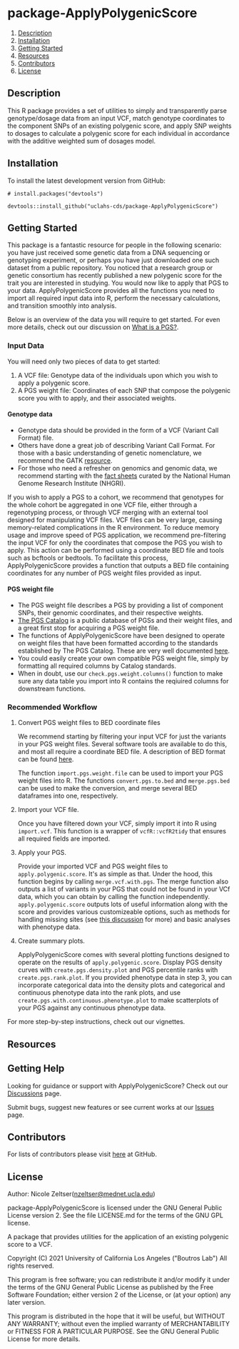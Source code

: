 # package-ApplyPolygenicScore

1. [Description](#description)
2. [Installation](#installation)
3. [Getting Started](#getting-started)
4. [Resources](#resources)
5. [Contributors](#contributors)
6. [License](#license)


## Description
This R package provides a set of utilities to simply and transparently parse genotype/dosage data from an input VCF, match genotype coordinates to the component SNPs of an existing polygenic score, and apply SNP weights to dosages to calculate a polygenic score for each individual in accordance with the additive weighted sum of dosages model.

## Installation
To install the latest development version from GitHub:

```
# install.packages("devtools")

devtools::install_github("uclahs-cds/package-ApplyPolygenicScore")
```

## Getting Started
This package is a fantastic resource for people in the following scenario: you have just received some genetic data from a DNA sequencing or genotyping experiment, or perhaps you have just downloaded one such dataset from a public repository. You noticed that a research group or genetic consortium has recently published a new polygenic score for the trait you are interested in studying. You would now like to apply that PGS to your data. ApplyPolygenicScore provides all the functions you need to import all required input data into R, perform the necessary calculations, and transition smoothly into analysis.

Below is an overview of the data you will require to get started. For even more details, check out our discussion on [What is a PGS?](https://github.com/uclahs-cds/package-ApplyPolygenicScore/discussions/2).

### Input Data
You will need only two pieces of data to get started: 
1. A VCF file: Genotype data of the individuals upon which you wish to apply a polygenic score.
2. A PGS weight file: Coordinates of each SNP that compose the polygenic score you with to apply, and their associated weights.

#### Genotype data
- Genotype data should be provided in the form of a VCF (Variant Call Format) file.
- Others have done a great job of describing Variant Call Format. For those with a basic understanding of genetic nomenclature, we recommend the GATK [resource](https://gatk.broadinstitute.org/hc/en-us/articles/360035531692-VCF-Variant-Call-Format).
- For those who need a refresher on genomics and genomic data, we recommend starting with the [fact sheets](https://www.genome.gov/about-genomics/fact-sheets) curated by the National Human Genome Research Institute (NHGRI).

If you wish to apply a PGS to a cohort, we recommend that genotypes for the whole cohort be aggregated in one VCF file, either through a regenotyping process, or through VCF merging with an external tool designed for manipulating VCF files. VCF files can be very large, causing memory-related complications in the R environment. To reduce memory usage and improve speed of PGS application, we recommend pre-filtering the input VCF for only the coordinates that compose the PGS you wish to apply. This action can be performed using a coordinate BED file and tools such as bcftools or bedtools. To facilitate this process, ApplyPolygenicScore provides a function that outputs a BED file containing coordinates for any number of PGS weight files provided as input.

#### PGS weight file
- The PGS weight file describes a PGS by providing a list of component SNPs, their genomic coordinates, and their respective weights.
- [The PGS Catalog](https://www.pgscatalog.org/) is a public database of PGSs and their weight files, and a great first stop for acquiring a PGS weight file.
- The functions of ApplyPolygenicScore have been designed to operate on weight files that have been formatted according to the standards established by The PGS Catalog. These are very well documented [here](https://www.pgscatalog.org/downloads/#:~:text=the%20different%20samples.-,PGS%20Scoring%20Files,-Formatted%20Files).
- You could easily create your own compatible PGS weight file, simply by formatting all required columns by Catalog standards.
- When in doubt, use our `check.pgs.weight.columns()` function to make sure any data table you import into R contains the reqiuired columns for downstream functions.

### Recommended Workflow


1. Convert PGS weight files to BED coordinate files

    We recommend starting by filtering your input VCF for just the variants in your PGS weight files. Several software tools are available to do this, and most all require a coordinate BED file. A description of BED format can be found [here](https://bedtools.readthedocs.io/en/latest/content/general-usage.html).

    The function `import.pgs.weight.file` can be used to import your PGS weight files into R.
    The functions `convert.pgs.to.bed` and `merge.pgs.bed` can be used to make the conversion, and merge several BED dataframes into one, respectively.

2. Import your VCF file.

    Once you have filtered down your VCF, simply import it into R using `import.vcf`. This function is a wrapper of `vcfR::vcfR2tidy` that ensures all required fields are imported.


3. Apply your PGS.

    Provide your imported VCF and PGS weight files to `apply.polygenic.score`. It's as simple as that.
    Under the hood, this function begins by calling `merge.vcf.with.pgs`. The merge function also outputs a list of variants in your PGS that could not be found in your VCf data, which you can obtain by calling the function independently.
    `apply.polygenic.score` outputs lots of useful information along with the score and provides various customizeable options, such as methods for handling missing sites (see [this discussion](https://github.com/uclahs-cds/package-ApplyPolygenicScore/discussions/17) for more) and basic analyses with phenotype data.

4. Create summary plots.

    ApplyPolygenicScore comes with several plotting functions designed to operate on the results of `apply.polygenic.score`. Display PGS density curves with `create.pgs.density.plot` and PGS percentile ranks with `create.pgs.rank.plot`. If you provided phenotype data in step 3, you can incorporate categorical data into the density plots and categorical and continuous phenotype data into the rank plots, and use `create.pgs.with.continuous.phenotype.plot` to make scatterplots of your PGS against any continuous phenotype data.

For more step-by-step instructions, check out our vignettes.

## Resources

## Getting Help
Looking for guidance or support with ApplyPolygenicScore? Check out our [Discussions](https://github.com/uclahs-cds/package-ApplyPolygenicScore/discussions) page.

Submit bugs, suggest new features or see current works at our [Issues](https://github.com/uclahs-cds/package-ApplyPolygenicScore/issues) page.

## Contributors
For lists of contributors please visit [here](https://github.com/uclahs-cds/package-ApplyPolygenicScore/graphs/contributors) at GitHub.

## License

Author: Nicole Zeltser(nzeltser@mednet.ucla.edu)

package-ApplyPolygenicScore is licensed under the GNU General Public License version 2. See the file LICENSE.md for the terms of the GNU GPL license.

A package that provides utilities for the application of an existing polygenic score to a VCF.

Copyright (C) 2021 University of California Los Angeles ("Boutros Lab") All rights reserved.

This program is free software; you can redistribute it and/or modify it under the terms of the GNU General Public License as published by the Free Software Foundation; either version 2 of the License, or (at your option) any later version.

This program is distributed in the hope that it will be useful, but WITHOUT ANY WARRANTY; without even the implied warranty of MERCHANTABILITY or FITNESS FOR A PARTICULAR PURPOSE. See the GNU General Public License for more details.
